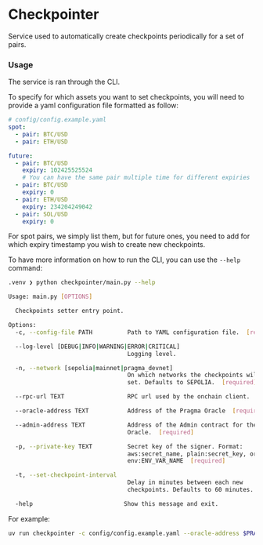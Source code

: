 # Checkpointer

Service used to automatically create checkpoints periodically for a set of pairs.

### Usage

The service is ran through the CLI.

To specify for which assets you want to set checkpoints, you will need to provide a yaml configuration file formatted as follow:

```yaml
# config/config.example.yaml
spot:
  - pair: BTC/USD
  - pair: ETH/USD

future:
  - pair: BTC/USD
    expiry: 102425525524
    # You can have the same pair multiple time for different expiries
  - pair: BTC/USD
    expiry: 0
  - pair: ETH/USD
    expiry: 234204249042
  - pair: SOL/USD
    expiry: 0
```

For spot pairs, we simply list them, but for future ones, you need to add for which expiry timestamp you wish to create new checkpoints.

To have more information on how to run the CLI, you can use the `--help` command:

```bash
.venv ❯ python checkpointer/main.py --help

Usage: main.py [OPTIONS]

  Checkpoints setter entry point.

Options:
  -c, --config-file PATH          Path to YAML configuration file.  [required]

  --log-level [DEBUG|INFO|WARNING|ERROR|CRITICAL]
                                  Logging level.

  -n, --network [sepolia|mainnet|pragma_devnet]
                                  On which networks the checkpoints will be
                                  set. Defaults to SEPOLIA.  [required]

  --rpc-url TEXT                  RPC url used by the onchain client.

  --oracle-address TEXT           Address of the Pragma Oracle  [required]

  --admin-address TEXT            Address of the Admin contract for the
                                  Oracle.  [required]

  -p, --private-key TEXT          Secret key of the signer. Format:
                                  aws:secret_name, plain:secret_key, or
                                  env:ENV_VAR_NAME  [required]

  -t, --set-checkpoint-interval
                                  Delay in minutes between each new
                                  checkpoints. Defaults to 60 minutes.  [x>=0]

  -help                          Show this message and exit.
```

For example:

```sh
uv run checkpointer -c config/config.example.yaml --oracle-address $PRAGMA_ORACLE_ADDRESS --admin-address $PRAGMA_ADMIN_ACCOUNT -p plain:$MY_PRIVATE_KEY
```
